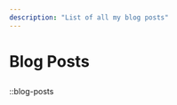 ```yaml
---
description: "List of all my blog posts"
---
```


# <p class="center-txt"> Blog Posts</p>

::blog-posts
